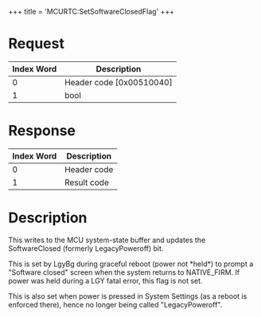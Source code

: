 +++
title = 'MCURTC:SetSoftwareClosedFlag'
+++

# Request

| Index Word | Description                |
|------------|----------------------------|
| 0          | Header code \[0x00510040\] |
| 1          | bool                       |

# Response

| Index Word | Description |
|------------|-------------|
| 0          | Header code |
| 1          | Result code |

# Description

This writes to the MCU system-state buffer and updates the
SoftwareClosed (formerly LegacyPoweroff) bit.

This is set by LgyBg during graceful reboot (power not \*held\*) to
prompt a "Software closed" screen when the system returns to
NATIVE_FIRM. If power was held during a LGY fatal error, this flag is
not set.

This is also set when power is pressed in System Settings (as a reboot
is enforced there), hence no longer being called "LegacyPoweroff".